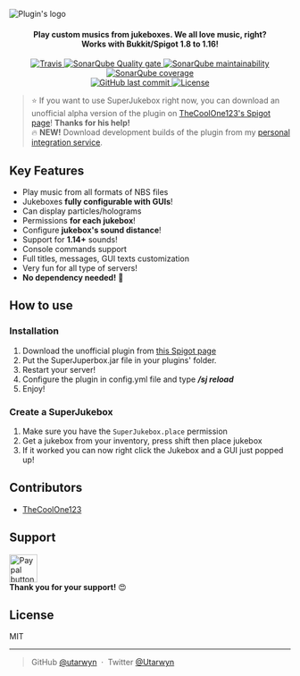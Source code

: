 ![Plugin's logo](https://i.imgur.com/bZC1wDi.png)

<h4 align="center">
Play custom musics from jukeboxes. We all love music, right?
<br>
Works with Bukkit/Spigot 1.8 to 1.16!
</h4>

<p align="center">
    <a href="https://travis-ci.com/utarwyn/SuperJukebox">
        <img src="https://img.shields.io/travis/com/utarwyn/SuperJukebox.svg" alt="Travis">
    </a>
    <a href="https://sonarcloud.io/dashboard?id=fr.utarwyn%3ASuperJukebox">
        <img src="https://sonarcloud.io/api/project_badges/measure?project=fr.utarwyn%3ASuperJukebox&metric=alert_status" alt="SonarQube Quality gate">
    </a>
    <a href="https://sonarcloud.io/dashboard?id=fr.utarwyn%3ASuperJukebox">
        <img src="https://sonarcloud.io/api/project_badges/measure?project=fr.utarwyn%3ASuperJukebox&metric=sqale_rating" alt="SonarQube maintainability">
    </a>
    <a href="https://sonarcloud.io/component_measures?id=fr.utarwyn%3ASuperJukebox&metric=coverage">
        <img src="https://sonarcloud.io/api/project_badges/measure?project=fr.utarwyn%3ASuperJukebox&metric=coverage" alt="SonarQube coverage">
    </a>
    <br>
    <a href="https://github.com/utarwyn/SuperJukebox/commits/master">
        <img src="https://img.shields.io/github/last-commit/utarwyn/superjukebox/master.svg" alt="GitHub last commit">
    </a>
    <a href="https://github.com/utarwyn/SuperJukebox/blob/master/LICENSE">
        <img src="https://img.shields.io/github/license/utarwyn/superjukebox.svg" alt="License">
    </a>
</p>

> :star: If you want to use SuperJukebox right now, you can download 
> an unofficial alpha version of the plugin on [TheCoolOne123's Spigot page](https://www.spigotmc.org/resources/superjukebox-added-a-discord.62293/)! **Thanks for his help!** \
> :fire: **NEW!** Download development builds of the plugin from my [personal integration service](https://ci.utarwyn.fr/job/SuperJukebox).

## Key Features

 - Play music from all formats of NBS files
 - Jukeboxes **fully configurable with GUIs**!
 - Can display particles/holograms
 - Permissions **for each jukebox**!
 - Configure **jukebox's sound distance**!
 - Support for **1.14+** sounds!
 - Console commands support
 - Full titles, messages, GUI texts customization
 - Very fun for all type of servers!
 - **No dependency needed!** :tada:

## How to use

### Installation

 1. Download the unofficial plugin from [this Spigot page](https://www.spigotmc.org/resources/superjukebox-added-a-discord.62293/)
 2. Put the SuperJuperbox.jar file in your plugins' folder.
 3. Restart your server!
 4. Configure the plugin in config.yml file and type ***/sj reload***
 5. Enjoy! 
 
 ### Create a SuperJukebox
 
 1. Make sure you have the `SuperJukebox.place` permission
 2. Get a jukebox from your inventory, press shift then place jukebox
 3. If it worked you can now right click the Jukebox and a GUI just popped up!

## Contributors

* [TheCoolOne123](https://github.com/TheCoolOne123)

## Support
 
 <a href="https://www.paypal.me/utarwyn" target="_blank"><img src="https://i.imgur.com/ADDI2kk.png" height="50" alt="Paypal button"/></a> \
**Thank you for your support!** :heart_eyes:

## License

MIT

---

> GitHub [@utarwyn](https://github.com/utarwyn) &nbsp;&middot;&nbsp;
> Twitter [@Utarwyn](https://twitter.com/Utarwyn)

